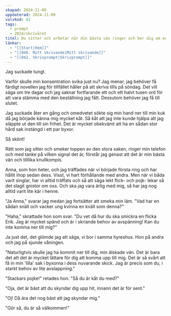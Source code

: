 ```yaml
---
skapad: 2024-11-09
uppdaterad: 2024-11-09
valvkod: 42
tags:
  - prompt
  - 2024/skrivåret
titel: Du sitter och arbetar när din bästa vän ringer och ber dig om en liten tjänst
länkar:
  - "[[Start|Hem]]"
  - "[[040. Mitt skrivande|Mitt skrivande]]"
  - "[[042. Skrivprompt|Skrivprompt]]"
---
```

Jag suckade tungt. 

Varför skulle min konsentration svika just nu? Jag menar, jag behöver få färdigt novellen jag för tillfället håller på att skriva tills på söndag. Det vill säga om tre dagar och jag saknar fortfarande ett och ett halvt tusen ord för att vara stämma med den beställning jag fått. Dessutom behöver jag få till slutet.

Jag suckade åter en gång och omedvetet sökte sig min hand ner till min kuk då jag började känna mig mycket kåt. Så kåt att jag inte kunde hjälpa att jag släppte ut den till sin frihet. Det är mycket obekvämt att ha en sådan stor hård sak instängd i ett par byxor.

Så skönt!

Rätt som jag sitter och smeker toppen av den stora saken, ringer min telefon och med tanke på vilken signal det är, förstår jag genast att det är min bästa vän och tilllika knullkompis.

Anna, som hon heter, och jag träffades när vi började första ring och har hållit ihop sedan dess. Visst, vi hart förhållande med andra. Men när vi båda varit singlar, har vi alltid träffats och så att säga lekt flick- och pojk- lekar så det slagit gnistor om oss. Och ska jag vara ärlig med mig, så har jag nog alltid varit lite kär i henne.

"Ja Anna," svarar jag medan jag fortsätter att smeka min läm. "Vad har en sådan snäll och vacker ung kvinna en kväll som denna?"

"Haha," skrattade hon som svar. "Du vet då hur du ska smickra en flicka Erik. Jag är mycket spänd och är i skriande behov av avspänning! Kan du inte komma ner till mig?"

Ja just det, det glömde jag att säga, vi bor i samma hyreshus. Hon på andra och jag på sjunde våningen.

"Naturligtvis skulle jag ha kommit ner till dig, min älskade vän. Det är bara det att det är mycket lättare för dig att komma upp till mig. Det är så svårt att få in min 'lilla' sak i byxorna i dess nuvarande skick. Jag är precis som du, i starkt behov av lite avslappning."

"Stackars pojke!" retades hon. "Så du är kåt du med?"

"Oja, det är bäst att du skyndar dig upp hit, innann det är för sent."

"Oj! Då ära det nog bäst att jag skyndar mig."

"Gör så, du är så välkommen!"


